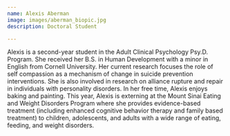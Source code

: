 ```yaml
---
name: Alexis Aberman
image: images/aberman_biopic.jpg
description: Doctoral Student

---
```

Alexis is a second-year student in the Adult Clinical Psychology Psy.D. Program. She received her B.S. in Human Development with a minor in English from Cornell University. Her current research focuses the role of self compassion as a mechanism of change in suicide prevention interventions. She is also involved in research on alliance rupture and repair in individuals with personality disorders. In her free time, Alexis enjoys baking and painting. This year, Alexis is externing at the Mount Sinai Eating and Weight Disorders Program where she provides evidence-based treatment (including enhanced cognitive behavior therapy and family based treatment) to children, adolescents, and adults with a wide range of eating, feeding, and weight disorders.


